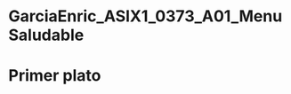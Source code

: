 # GarciaEnric_ASIX1_0373_A01_MenuSaludable 


<!DOCTYPE html>
<html lang="es">
<head>
    <meta charset="UTF-8">
    <meta name="viewport" content="width=device-width, initial-scale=1.0">
</head>
<body>
    <h1>Primer plato</h1>
</body>
</html>
